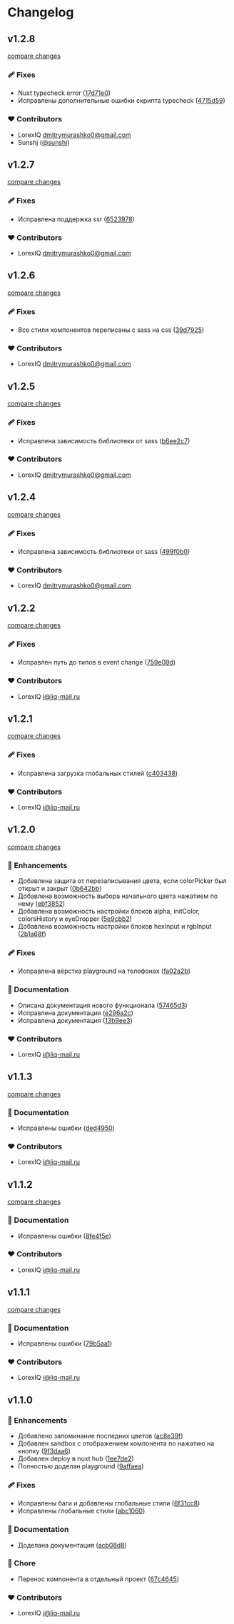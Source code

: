 # Changelog

## v1.2.8

[compare changes](https://github.com/LorexIQ/nuxt-color-picker/compare/v1.2.7...v1.2.8)

### 🩹 Fixes

- Nuxt typecheck error ([17d71e0](https://github.com/LorexIQ/nuxt-color-picker/commit/17d71e0))
- Исправлены дополнительные ошибки скрипта typecheck ([4715d59](https://github.com/LorexIQ/nuxt-color-picker/commit/4715d59))

### ❤️ Contributors

- LorexIQ <dmitrymurashko0@gmail.com>
- Sunshj ([@sunshj](http://github.com/sunshj))

## v1.2.7

[compare changes](https://github.com/LorexIQ/nuxt-color-picker/compare/v1.2.6...v1.2.7)

### 🩹 Fixes

- Исправлена поддержка ssr ([6523978](https://github.com/LorexIQ/nuxt-color-picker/commit/6523978))

### ❤️ Contributors

- LorexIQ <dmitrymurashko0@gmail.com>

## v1.2.6

[compare changes](https://github.com/LorexIQ/nuxt-color-picker/compare/v1.2.5...v1.2.6)

### 🩹 Fixes

- Все стили компонентов переписаны с sass на css ([39d7925](https://github.com/LorexIQ/nuxt-color-picker/commit/39d7925))

### ❤️ Contributors

- LorexIQ <dmitrymurashko0@gmail.com>

## v1.2.5

[compare changes](https://github.com/LorexIQ/nuxt-color-picker/compare/v1.2.4...v1.2.5)

### 🩹 Fixes

- Исправлена зависимость библиотеки от sass ([b6ee2c7](https://github.com/LorexIQ/nuxt-color-picker/commit/b6ee2c7))

### ❤️ Contributors

- LorexIQ <dmitrymurashko0@gmail.com>

## v1.2.4

[compare changes](https://github.com/LorexIQ/nuxt-color-picker/compare/v1.2.3...v1.2.4)

### 🩹 Fixes

- Исправлена зависимость библиотеки от sass ([499f0b0](https://github.com/LorexIQ/nuxt-color-picker/commit/499f0b0))

### ❤️ Contributors

- LorexIQ <dmitrymurashko0@gmail.com>

## v1.2.2

[compare changes](https://github.com/LorexIQ/nuxt-color-picker/compare/v1.2.1...v1.2.2)

### 🩹 Fixes

- Исправлен путь до типов в event change ([759e09d](https://github.com/LorexIQ/nuxt-color-picker/commit/759e09d))

### ❤️ Contributors

- LorexIQ <i@liq-mail.ru>

## v1.2.1

[compare changes](https://github.com/LorexIQ/nuxt-color-picker/compare/v1.2.0...v1.2.1)

### 🩹 Fixes

- Исправлена загрузка глобальных стилей ([c403438](https://github.com/LorexIQ/nuxt-color-picker/commit/c403438))

### ❤️ Contributors

- LorexIQ <i@liq-mail.ru>

## v1.2.0

[compare changes](https://github.com/LorexIQ/nuxt-color-picker/compare/v1.1.3...v1.2.0)

### 🚀 Enhancements

- Добавлена защита от перезаписывания цвета, если colorPicker был открыт и закрыт ([0b642bb](https://github.com/LorexIQ/nuxt-color-picker/commit/0b642bb))
- Добавлена возможность выбора начального цвета нажатием по нему ([ebf3852](https://github.com/LorexIQ/nuxt-color-picker/commit/ebf3852))
- Добавлена возможность настройки блоков alpha, initColor, colorsHistory и eyeDropper ([5e9cbb2](https://github.com/LorexIQ/nuxt-color-picker/commit/5e9cbb2))
- Добавлена возможность настройки блоков hexInput и rgbInput ([2b1a68f](https://github.com/LorexIQ/nuxt-color-picker/commit/2b1a68f))

### 🩹 Fixes

- Исправлена вёрстка playground на телефонах ([fa02a2b](https://github.com/LorexIQ/nuxt-color-picker/commit/fa02a2b))

### 📖 Documentation

- Описана документация нового функционала ([57465d3](https://github.com/LorexIQ/nuxt-color-picker/commit/57465d3))
- Исправлена документация ([e296a2c](https://github.com/LorexIQ/nuxt-color-picker/commit/e296a2c))
- Исправлена документация ([13b9ee3](https://github.com/LorexIQ/nuxt-color-picker/commit/13b9ee3))

### ❤️ Contributors

- LorexIQ <i@liq-mail.ru>

## v1.1.3

[compare changes](https://github.com/LorexIQ/nuxt-color-picker/compare/v1.1.2...v1.1.3)

### 📖 Documentation

- Исправлены ошибки ([ded4950](https://github.com/LorexIQ/nuxt-color-picker/commit/ded4950))

### ❤️ Contributors

- LorexIQ <i@liq-mail.ru>

## v1.1.2

[compare changes](https://github.com/LorexIQ/nuxt-color-picker/compare/v1.1.1...v1.1.2)

### 📖 Documentation

- Исправлены ошибки ([8fe4f5e](https://github.com/LorexIQ/nuxt-color-picker/commit/8fe4f5e))

### ❤️ Contributors

- LorexIQ <i@liq-mail.ru>

## v1.1.1

[compare changes](https://github.com/LorexIQ/nuxt-color-picker/compare/v1.1.0...v1.1.1)

### 📖 Documentation

- Исправлены ошибки ([79b5aa1](https://github.com/LorexIQ/nuxt-color-picker/commit/79b5aa1))

### ❤️ Contributors

- LorexIQ <i@liq-mail.ru>

## v1.1.0


### 🚀 Enhancements

- Добавлено запоминание последних цветов ([ac8e39f](https://github.com/LorexIQ/nuxt-color-picker/commit/ac8e39f))
- Добавлен sandbox с отображением компонента по нажатию на кнопку ([9f3daa6](https://github.com/LorexIQ/nuxt-color-picker/commit/9f3daa6))
- Добавлен deploy в nuxt hub ([1ee7de2](https://github.com/LorexIQ/nuxt-color-picker/commit/1ee7de2))
- Полностью доделан playground ([9affaea](https://github.com/LorexIQ/nuxt-color-picker/commit/9affaea))

### 🩹 Fixes

- Исправлены баги и добавлены глобальные стили ([6f31cc8](https://github.com/LorexIQ/nuxt-color-picker/commit/6f31cc8))
- Исправлены глобальные стили ([abc1060](https://github.com/LorexIQ/nuxt-color-picker/commit/abc1060))

### 📖 Documentation

- Доделана документация ([acb08d8](https://github.com/LorexIQ/nuxt-color-picker/commit/acb08d8))

### 🏡 Chore

- Перенос компонента в отдельный проект ([67c4645](https://github.com/LorexIQ/nuxt-color-picker/commit/67c4645))

### ❤️ Contributors

- LorexIQ <i@liq-mail.ru>

